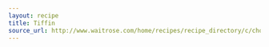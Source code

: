 ```yaml
---
layout: recipe
title: Tiffin
source_url: http://www.waitrose.com/home/recipes/recipe_directory/c/choc_and_cherry_cake_with_shortbread_and_ginger.html
---
```

